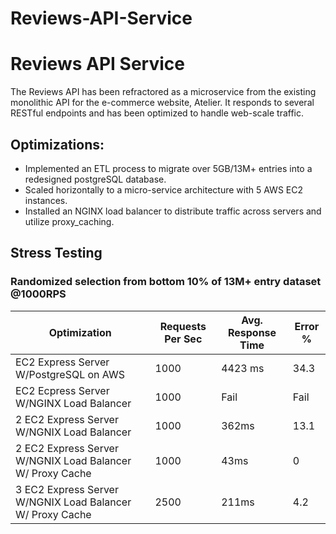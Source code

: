 # Reviews-API-Service
<h1>Reviews API Service</h1>
<p>
The Reviews API has been refractored as a microservice from the existing monolithic API for the e-commerce website, Atelier. It responds to several RESTful endpoints and has been optimized to handle web-scale traffic.
</p>
<h2>
Optimizations:
</h2>
<ul>
  <li>
    Implemented an ETL process to migrate over 5GB/13M+ entries into a redesigned postgreSQL database.
  </li>
  <li>
    Scaled horizontally to a micro-service architecture with 5 AWS EC2 instances.
  </li>
  <li>
    Installed an NGINX load balancer to distribute traffic across servers and utilize proxy_caching.
  </li>
</ul>
<h2>Stress Testing</h2>
<h3>Randomized selection from bottom 10% of 13M+ entry dataset @1000RPS</h3>

| Optimization  | Requests Per Sec | Avg. Response Time| Error % |
| ------------- | ------------- | ------------|-------|
| EC2 Express Server W/PostgreSQL on AWS | 1000| 4423 ms | 34.3
| EC2 Ecpress Server W/NGINX Load Balancer  | 1000  | Fail| Fail| 100.00
| 2 EC2 Express Server W/NGNIX Load Balancer | 1000 | 362ms | 13.1 
| 2 EC2 Express Server W/NGNIX Load Balancer W/ Proxy Cache| 1000 | 43ms | 0
| 3 EC2 Express Server W/NGNIX Load Balancer W/ Proxy Cache| 2500 | 211ms | 4.2
